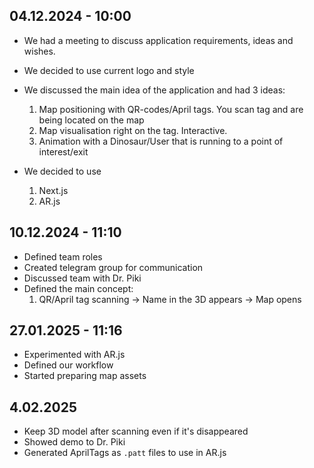 ## 04.12.2024 - 10:00
- We had a meeting to discuss application requirements, ideas and wishes.
- We decided to use current logo and style
- We discussed the main idea of the application and had 3 ideas:
  
  1. Map positioning with QR-codes/April tags. You scan tag and are being located on the map
  2. Map visualisation right on the tag. Interactive.
  3. Animation with a Dinosaur/User that is running to a point of interest/exit
- We decided to use

  1. Next.js
  2. AR.js


## 10.12.2024 - 11:10
- Defined team roles
- Created telegram group for communication 
- Discussed team with Dr. Piki
- Defined the main concept:
  1. QR/April tag scanning -> Name in the 3D appears -> Map opens

## 27.01.2025 - 11:16
- Experimented with AR.js
- Defined our workflow
- Started preparing map assets

## 4.02.2025
- Keep 3D model after scanning even if it's disappeared
- Showed demo to Dr. Piki
- Generated AprilTags as `.patt` files to use in AR.js 
